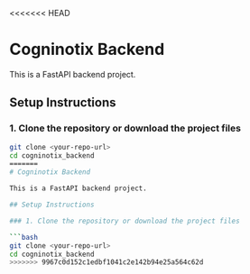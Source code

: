 <<<<<<< HEAD
# Cogninotix Backend

This is a FastAPI backend project.

## Setup Instructions

### 1. Clone the repository or download the project files

```bash
git clone <your-repo-url>
cd cogninotix_backend
=======
# Cogninotix Backend

This is a FastAPI backend project.

## Setup Instructions

### 1. Clone the repository or download the project files

```bash
git clone <your-repo-url>
cd cogninotix_backend
>>>>>>> 9967c0d152c1edbf1041c2e142b94e25a564c62d
